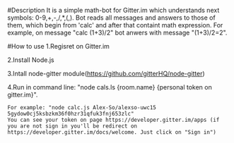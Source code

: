 #Description
It is a simple math-bot for Gitter.im which understands next symbols: 0-9,+,-,/,*,(,).
Bot reads all messages and answers to those of them, which begin from 'calc' and after that containt math expression.
For example, on message "calc (1+3)/2" bot anwers with message "(1+3)/2=2".

#How to use
1.Regisret on Gitter.im

2.Install Node.js

3.Intall node-gitter module(https://github.com/gitterHQ/node-gitter)

4.Run in command line: "node cals.ls {room.name} {personal token on gitter.im}".

	For example: "node calc.js Alex-So/alexso-uwc15 5gydow0cj5ksbzkm36f0hzr31qfuk3fnj653zlc"
	You can see your token on page https://developer.gitter.im/apps (if you are not sign in you'll be redirect on 			https://developer.gitter.im/docs/welcome. Just click on "Sign in")
